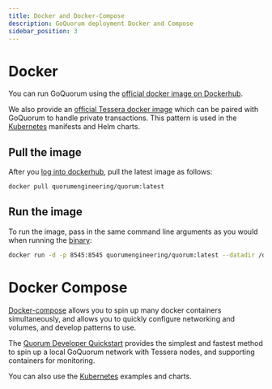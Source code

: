 ```yaml
---
title: Docker and Docker-Compose
description: GoQuorum deployment Docker and Compose
sidebar_position: 3
---
```


# Docker

You can run GoQuorum using the [official docker image on Dockerhub](https://hub.docker.com/r/quorumengineering/quorum).

We also provide an [official Tessera docker image](https://hub.docker.com/r/quorumengineering/tessera) which can be paired with GoQuorum to handle private transactions. This pattern is used in the [Kubernetes](./kubernetes.md) manifests and Helm charts.

## Pull the image

After you [log into dockerhub](https://docs.docker.com/engine/reference/commandline/login/), pull the latest image as follows:

```bash
docker pull quorumengineering/quorum:latest
```

## Run the image

To run the image, pass in the same command line arguments as you would when running the [binary](binaries.md):

```bash
docker run -d -p 8545:8545 quorumengineering/quorum:latest --datadir /data --http --http.addr 0.0.0.0 --http.port 8545 ...
```

# Docker Compose

[Docker-compose](https://docs.docker.com/compose/) allows you to spin up many docker containers simultaneously, and allows you to quickly configure networking and volumes, and develop patterns to use.

The [Quorum Developer Quickstart](../../tutorials/quorum-dev-quickstart/using-the-quickstart.md) provides the simplest and fastest method to spin up a local GoQuorum network with Tessera nodes, and supporting containers for monitoring.

You can also use the [Kubernetes](./kubernetes.md) examples and charts.
